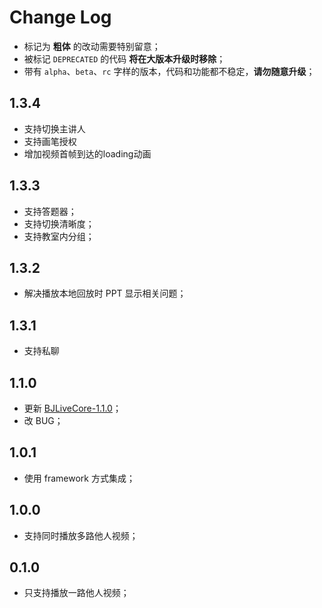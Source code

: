 Change Log
==========

- 标记为 **粗体** 的改动需要特别留意；
- 被标记 `DEPRECATED` 的代码 **将在大版本升级时移除**；
- 带有 `alpha`、`beta`、`rc` 字样的版本，代码和功能都不稳定，**请勿随意升级**；

## 1.3.4

- 支持切换主讲人
- 支持画笔授权
- 增加视频首帧到达的loading动画

## 1.3.3

- 支持答题器；
- 支持切换清晰度；
- 支持教室内分组；

## 1.3.2

- 解决播放本地回放时 PPT 显示相关问题；

## 1.3.1

- 支持私聊

## 1.1.0

- 更新 [BJLiveCore-1.1.0](https://github.com/baijia/BJLiveCore-iOS/blob/master/wiki/CHANGELOG.md#110)；
- 改 BUG；

## 1.0.1

- 使用 framework 方式集成；

## 1.0.0

- 支持同时播放多路他人视频；

## 0.1.0

- 只支持播放一路他人视频；
